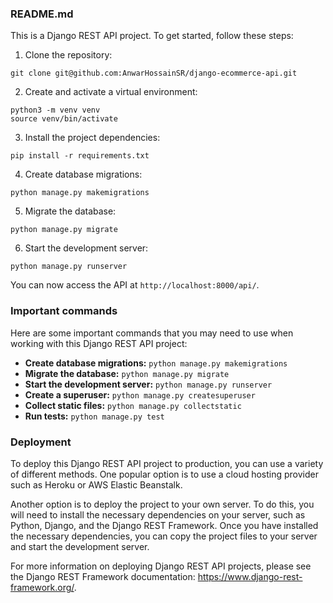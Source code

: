 ### README.md

This is a Django REST API project. To get started, follow these steps:

1. Clone the repository:

```
git clone git@github.com:AnwarHossainSR/django-ecommerce-api.git
```

2. Create and activate a virtual environment:

```
python3 -m venv venv
source venv/bin/activate
```

3. Install the project dependencies:

```
pip install -r requirements.txt
```

4. Create database migrations:

```
python manage.py makemigrations
```

5. Migrate the database:

```
python manage.py migrate
```

6. Start the development server:

```
python manage.py runserver
```

You can now access the API at `http://localhost:8000/api/`.

### Important commands

Here are some important commands that you may need to use when working with this Django REST API project:

- **Create database migrations:** `python manage.py makemigrations`
- **Migrate the database:** `python manage.py migrate`
- **Start the development server:** `python manage.py runserver`
- **Create a superuser:** `python manage.py createsuperuser`
- **Collect static files:** `python manage.py collectstatic`
- **Run tests:** `python manage.py test`

### Deployment

To deploy this Django REST API project to production, you can use a variety of different methods. One popular option is to use a cloud hosting provider such as Heroku or AWS Elastic Beanstalk.

Another option is to deploy the project to your own server. To do this, you will need to install the necessary dependencies on your server, such as Python, Django, and the Django REST Framework. Once you have installed the necessary dependencies, you can copy the project files to your server and start the development server.

For more information on deploying Django REST API projects, please see the Django REST Framework documentation: https://www.django-rest-framework.org/.
